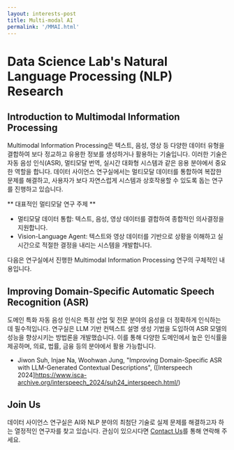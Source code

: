 ```yaml
---
layout: interests-post
title: Multi-modal AI
permalink: '/MMAI.html'
---
```


# Data Science Lab's Natural Language Processing (NLP) Research

## Introduction to Multimodal Information Processing
Multimodal Information Processing은 텍스트, 음성, 영상 등 다양한 데이터 유형을 결합하여 보다 정교하고 유용한 정보를 생성하거나 활용하는 기술입니다. 이러한 기술은 자동 음성 인식(ASR), 멀티모달 번역, 실시간 대화형 시스템과 같은 응용 분야에서 중요한 역할을 합니다. 데이터 사이언스 연구실에서는 멀티모달 데이터를 통합하여 복잡한 문제를 해결하고, 사용자가 보다 자연스럽게 시스템과 상호작용할 수 있도록 돕는 연구를 진행하고 있습니다.

** 대표적인 멀티모달 연구 주제 **

- 멀티모달 데이터 통합: 텍스트, 음성, 영상 데이터를 결합하여 종합적인 의사결정을 지원합니다.
- Vision-Language Agent: 텍스트와 영상 데이터를 기반으로 상황을 이해하고 실시간으로 적절한 결정을 내리는 시스템을 개발합니다.

다음은 연구실에서 진행한 Multimodal Information Processing 연구의 구체적인 내용입니다.

## Improving Domain-Specific Automatic Speech Recognition (ASR)
도메인 특화 자동 음성 인식은 특정 산업 및 전문 분야의 음성을 더 정확하게 인식하는 데 필수적입니다. 연구실은 LLM 기반 컨텍스트 설명 생성 기법을 도입하여 ASR 모델의 성능을 향상시키는 방법론을 개발했습니다. 이를 통해 다양한 도메인에서 높은 인식률을 제공하며, 의료, 법률, 금융 등의 분야에서 활용 가능합니다.

* Jiwon Suh, Injae Na, Woohwan Jung, "Improving Domain-Specific ASR with LLM-Generated Contextual Descriptions", ([Interspeech 2024]https://www.isca-archive.org/interspeech_2024/suh24_interspeech.html/)

## Join Us
데이터 사이언스 연구실은 AI와 NLP 분야의 최첨단 기술로 실제 문제를 해결하고자 하는 열정적인 연구자를 찾고 있습니다. 관심이 있으시다면 [Contact Us](https://dsl.hanyang.ac.kr/contact)를 통해 연락해 주세요.
